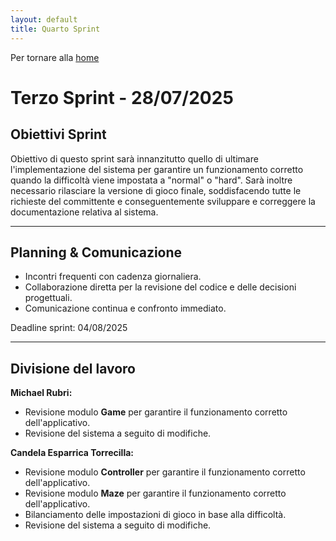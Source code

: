```yaml
---
layout: default
title: Quarto Sprint
---
```


Per tornare alla [home](../index.md)

# Terzo Sprint - 28/07/2025

## Obiettivi Sprint
 
Obiettivo di questo sprint sarà innanzitutto quello di ultimare l'implementazione del sistema per garantire un
funzionamento corretto quando la difficoltà viene impostata a "normal" o "hard". Sarà inoltre necessario rilasciare la
versione di gioco finale, soddisfacendo tutte le richieste del committente e conseguentemente sviluppare e correggere la
documentazione relativa al sistema.

---

## Planning & Comunicazione

- Incontri frequenti con cadenza giornaliera.
- Collaborazione diretta per la revisione del codice e delle decisioni progettuali.
- Comunicazione continua e confronto immediato.

Deadline sprint: 04/08/2025

---

## Divisione del lavoro

**Michael Rubri:**
- Revisione modulo **Game** per garantire il funzionamento corretto dell'applicativo.
- Revisione del sistema a seguito di modifiche.

**Candela Esparrica Torrecilla:**
- Revisione modulo **Controller** per garantire il funzionamento corretto dell'applicativo.
- Revisione modulo **Maze** per garantire il funzionamento corretto dell'applicativo.
- Bilanciamento delle impostazioni di gioco in base alla difficoltà.
- Revisione del sistema a seguito di modifiche.